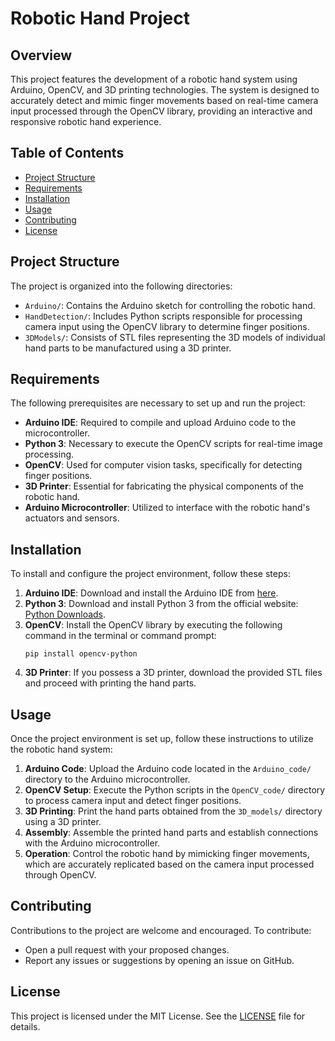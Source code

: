 # Robotic Hand Project

## Overview
This project features the development of a robotic hand system using Arduino, OpenCV, and 3D printing technologies. The system is designed to accurately detect and mimic finger movements based on real-time camera input processed through the OpenCV library, providing an interactive and responsive robotic hand experience.

## Table of Contents
- [Project Structure](#project-structure)
- [Requirements](#requirements)
- [Installation](#installation)
- [Usage](#usage)
- [Contributing](#contributing)
- [License](#license)

## Project Structure
The project is organized into the following directories:

- `Arduino/`: Contains the Arduino sketch for controlling the robotic hand.
- `HandDetection/`: Includes Python scripts responsible for processing camera input using the OpenCV library to determine finger positions.
- `3DModels/`: Consists of STL files representing the 3D models of individual hand parts to be manufactured using a 3D printer.

## Requirements
The following prerequisites are necessary to set up and run the project:

- **Arduino IDE**: Required to compile and upload Arduino code to the microcontroller.
- **Python 3**: Necessary to execute the OpenCV scripts for real-time image processing.
- **OpenCV**: Used for computer vision tasks, specifically for detecting finger positions.
- **3D Printer**: Essential for fabricating the physical components of the robotic hand.
- **Arduino Microcontroller**: Utilized to interface with the robotic hand's actuators and sensors.

## Installation
To install and configure the project environment, follow these steps:

1. **Arduino IDE**: Download and install the Arduino IDE from [here](https://www.arduino.cc/en/software).
2. **Python 3**: Download and install Python 3 from the official website: [Python Downloads](https://www.python.org/downloads/).
3. **OpenCV**: Install the OpenCV library by executing the following command in the terminal or command prompt:
    ```
    pip install opencv-python
    ```
4. **3D Printer**: If you possess a 3D printer, download the provided STL files and proceed with printing the hand parts.

## Usage
Once the project environment is set up, follow these instructions to utilize the robotic hand system:

1. **Arduino Code**: Upload the Arduino code located in the `Arduino_code/` directory to the Arduino microcontroller.
2. **OpenCV Setup**: Execute the Python scripts in the `OpenCV_code/` directory to process camera input and detect finger positions.
3. **3D Printing**: Print the hand parts obtained from the `3D_models/` directory using a 3D printer.
4. **Assembly**: Assemble the printed hand parts and establish connections with the Arduino microcontroller.
5. **Operation**: Control the robotic hand by mimicking finger movements, which are accurately replicated based on the camera input processed through OpenCV.

## Contributing
Contributions to the project are welcome and encouraged. To contribute:

- Open a pull request with your proposed changes.
- Report any issues or suggestions by opening an issue on GitHub.

## License
This project is licensed under the MIT License. See the [LICENSE](LICENSE) file for details.
#
